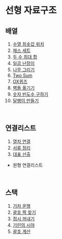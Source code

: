 # 선형 자료구조

## 배열

1. [수열 최솟값 위치](01-array_01_.js)
2. [체스 세트](01-array_02_.js)
3. [두 수 최대 합](01-array_03_.js)
4. [일곱 난장이](01-array_04_.js)
5. [나무 그리기](01-array_05_.js)
6. [Two Sum](01-array_06_.js)
7. [OX퀴즈](01-array_07_.js)
8. [벽돌 옮기기](01-array_08_.js)
9. [숫자 빈도수 구하기](01-array_09_.js)
10. [달팽이 만들기](01-array_10_.js)

<br>

## 연결리스트

1. [열차 연결](02-linkedList_01_.js)
2. [서류 정리](02-linkedList_02_.js)
3. [대표 선출](02-linkedList_03_.js)
  - 원형 연결리스트

<br>

## 스택

1. [기차 운행](03-stack_01_.js)
2. [괄호 짝 찾기](03-stack_02_.js)
3. [접시 꺼내기](03-stack_03_.js)
4. [기린의 시야](03-stack_04_.js)
5. [괄호 계산](03-stack_05_.js)